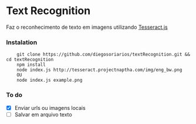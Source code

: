 # Text Recognition
Faz o reconhecimento de texto em imagens utilizando [Tesseract.js](http://tesseract.projectnaptha.com/)

### Instalation

```
    git clone https://github.com/diegosoriarios/textRecognition.git && cd textRecognition
    npm install
    node index.js http://tesseract.projectnaptha.com/img/eng_bw.png
    OU
    node index.js example.png
```

### To do
- [x] Enviar urls ou imagens locais
- [ ] Salvar em arquivo texto
